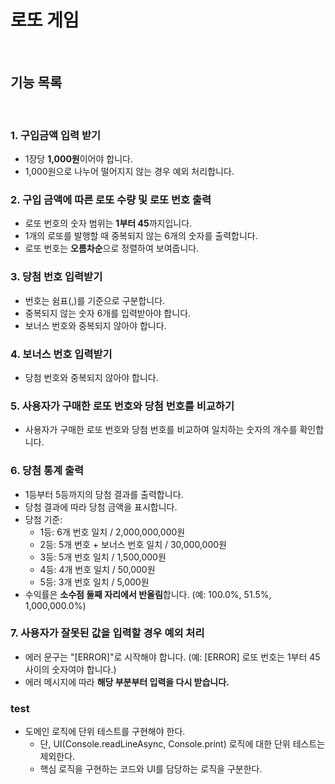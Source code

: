 # 로또 게임

<br/>

## 기능 목록

<br/>

### 1. 구입금액 입력 받기

- 1장당 <strong>1,000원</strong>이어야 합니다.
- 1,000원으로 나누어 떨어지지 않는 경우 예외 처리합니다.

### 2. 구입 금액에 따른 로또 수량 및 로또 번호 출력

- 로또 번호의 숫자 범위는 <strong>1부터 45</strong>까지입니다.
- 1개의 로또를 발행할 때 중복되지 않는 6개의 숫자를 출력합니다.
- 로또 번호는 <strong>오름차순</strong>으로 정렬하여 보여줍니다.

### 3. 당첨 번호 입력받기

- 번호는 쉼표(,)를 기준으로 구분합니다.
- 중복되지 않는 숫자 6개를 입력받아야 합니다.
- 보너스 번호와 중복되지 않아야 합니다.

### 4. 보너스 번호 입력받기

- 당첨 번호와 중복되지 않아야 합니다.

### 5. 사용자가 구매한 로또 번호와 당첨 번호를 비교하기

- 사용자가 구매한 로또 번호와 당첨 번호를 비교하여 일치하는 숫자의 개수를 확인합니다.

### 6. 당첨 통계 출력

- 1등부터 5등까지의 당첨 결과를 출력합니다.
- 당첨 결과에 따라 당첨 금액을 표시합니다.
- 당첨 기준:
  - 1등: 6개 번호 일치 / 2,000,000,000원
  - 2등: 5개 번호 + 보너스 번호 일치 / 30,000,000원
  - 3등: 5개 번호 일치 / 1,500,000원
  - 4등: 4개 번호 일치 / 50,000원
  - 5등: 3개 번호 일치 / 5,000원
- 수익률은 <strong>소수점 둘째 자리에서 반올림</strong>합니다.
  (예: 100.0%, 51.5%, 1,000,000.0%)

### 7. 사용자가 잘못된 값을 입력할 경우 예외 처리

- 에러 문구는 "[ERROR]"로 시작해야 합니다.
  (예: [ERROR] 로또 번호는 1부터 45 사이의 숫자여야 합니다.)
- 에러 메시지에 따라 <strong>해당 부분부터 입력을 다시 받습니다.</strong>

### test

- 도메인 로직에 단위 테스트를 구현해야 한다.
  - 단, UI(Console.readLineAsync, Console.print) 로직에 대한 단위 테스트는 제외한다.
  - 핵심 로직을 구현하는 코드와 UI를 담당하는 로직을 구분한다.

